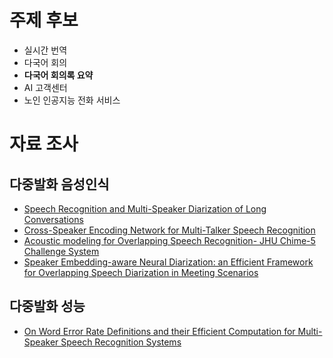# 주제 후보
- 실시간 번역
- 다국어 회의
- **다국어 회의록 요약**
- AI 고객센터
- 노인 인공지능 전화 서비스

# 자료 조사
## 다중발화 음성인식
- [Speech Recognition and Multi-Speaker Diarization of Long Conversations](https://github.com/calclavia/tal-asrd)
- [Cross-Speaker Encoding Network for Multi-Talker Speech Recognition](https://github.com/kjw11/csenet-asr)
- [Acoustic modeling for Overlapping Speech Recognition- JHU Chime-5 Challenge System](https://github.com/fgnt/nara_wpe)
- [Speaker Embedding-aware Neural Diarization: an Efficient Framework for Overlapping Speech Diarization in Meeting Scenarios](https://github.com/modelscope/FunASR)

## 다중발화 성능
- [On Word Error Rate Definitions and their Efficient Computation for Multi-Speaker Speech Recognition Systems](https://github.com/fgnt/meeteval)
